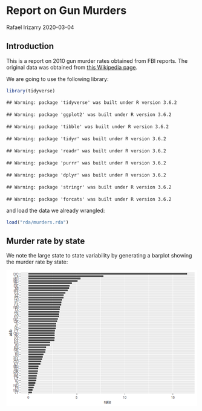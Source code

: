 Report on Gun Murders
================
Rafael Irizarry
2020-03-04

## Introduction

This is a report on 2010 gun murder rates obtained from FBI reports. The
original data was obtained from [this Wikipedia
page](https://en.wikipedia.org/wiki/Murder_in_the_United_States_by_state).

We are going to use the following library:

``` r
library(tidyverse)
```

    ## Warning: package 'tidyverse' was built under R version 3.6.2

    ## Warning: package 'ggplot2' was built under R version 3.6.2

    ## Warning: package 'tibble' was built under R version 3.6.2

    ## Warning: package 'tidyr' was built under R version 3.6.2

    ## Warning: package 'readr' was built under R version 3.6.2

    ## Warning: package 'purrr' was built under R version 3.6.2

    ## Warning: package 'dplyr' was built under R version 3.6.2

    ## Warning: package 'stringr' was built under R version 3.6.2

    ## Warning: package 'forcats' was built under R version 3.6.2

and load the data we already wrangled:

``` r
load("rda/murders.rda")
```

## Murder rate by state

We note the large state to state variability by generating a barplot
showing the murder rate by state:

![](report_files/figure-gfm/murder-rate-by-state-1.png)<!-- -->
